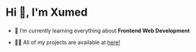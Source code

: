 <h1 align="left">Hi 👋, I'm Xumed</h1>
<h3 align="left"></h3>

-  🌱  I’m currently learning everything about **Frontend Web Development**

-  👨‍💻  All of my projects are available at [here!](https://github.com/xumed001?tab=repositories)

<!-- -  📫  How to reach me [linkedin](https://www.linkedin.com/in/xumed001/) | xumed001@gmail.com -->


<!-- <h3 align="left">Languages and Tools:</h3> -->
  
<!-- [![Top Langs](https://github-readme-stats.vercel.app/api/top-langs/?username=xumed001)](https://github.com/xumed001/github-readme-stats) 

[![My GitHub Stats](https://github-readme-stats.vercel.app/api/?username=xumed001&count_private=true&theme=tokyonight&showicons=true)]()
[![My GitHub Language Stats](https://github-readme-stats.vercel.app/api/top-langs/?username=xumed001&langs_count=5&theme=tokyonight)]()


-->
